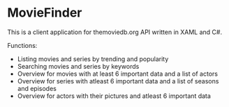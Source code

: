 # MovieFinder

This is a client application for themoviedb.org API written in XAML and C#.

Functions: 
- Listing movies and series by trending and popularity
- Searching movies and series by keywords
- Overview for movies with at least 6 important data and a list of actors
- Overview for series with atleast 6 important data and a list of seasons and episodes
- Overview for actors with their pictures and atleast 6 important data
